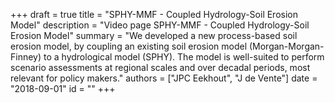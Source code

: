 +++
draft = true
title = "SPHY-MMF - Coupled Hydrology-Soil Erosion Model"
description = "Video page SPHY-MMF - Coupled Hydrology-Soil Erosion Model"
summary = "We developed a new process-based soil erosion model, by coupling an existing soil erosion model (Morgan-Morgan-Finney) to a hydrological model (SPHY). The model is well-suited to perform scenario assessments at regional scales and over decadal periods, most relevant for policy makers."
authors = ["JPC Eekhout", "J de Vente"]
date = "2018-09-01"
id = ""
+++